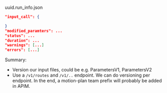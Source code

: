 

uuid.run_info.json

```json
"input_call": {

}
"modified_paramters": ...
"status": ...
"duration": ...
"warnings": [...]
"errors": [...]
```






Summary:
- Version our input files, could be e.g. ParametersV1, ParametersV2
- Use a `/v1/routes` and `/v1/..` endpoint. We can do versioning per endpoint. In the end, a motion-plan team prefix will probably be added in APIM.

